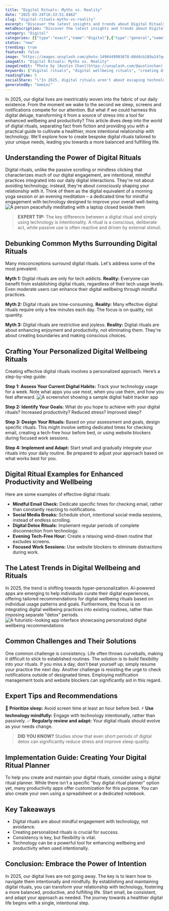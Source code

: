 ```yaml
---
title: "Digital Rituals: Myths vs. Reality"
date: "2025-03-24T16:33:51.846Z"
slug: "digital-rituals-myths-vs-reality"
excerpt: "Discover the latest insights and trends about Digital Rituals. This comprehensive guide covers everything you need to know about Digital Rituals in 2025."
metaDescription: "Discover the latest insights and trends about Digital Rituals. This comprehensive guide covers everything you need to know about Digital Rituals in 2025."
category: "Digital"
categories: [{"type":"exact","name":"Digital"},{"type":"general","name":"Sociology"},{"type":"medium","name":"Social Behavior"},{"type":"specific","name":"Online Communities"},{"type":"niche","name":"Meme Culture"}]
status: "new"
trending: true
featured: false
image: "https://images.unsplash.com/photo-1496449903678-68ddcb189a24?q=85&w=1200&fit=max&fm=webp&auto=compress"
imageAlt: "Digital Rituals: Myths vs. Reality"
imageCredit: "Photo by [Austin Chan](https://unsplash.com/@austinchan) on Unsplash"
keywords: ["digital rituals", "digital wellbeing rituals", "creating digital rituals", "benefits of digital rituals", "mindful digital rituals", "digital detox rituals", "best digital rituals for productivity", "how to establish digital rituals", "digital ritual examples", "buy digital ritual planner"]
readingTime: 5
socialShare: "\"In 2025, digital rituals aren't about escaping technology; they're about mastering it.  Consciously shaping your digital habits is the key to unlocking a more balanced and productive life.\""
generatedBy: "Gemini"
---
```




In 2025, our digital lives are inextricably woven into the fabric of our daily existence.  From the moment we wake to the second we sleep, screens and notifications compete for our attention.  But what if we could harness this digital deluge, transforming it from a source of stress into a tool for enhanced wellbeing and productivity?  This article dives deep into the world of digital rituals, separating fact from fiction and providing you with a practical guide to cultivate a healthier, more intentional relationship with technology.  We'll explore how to create bespoke digital rituals tailored to your unique needs, leading you towards a more balanced and fulfilling life.

## Understanding the Power of Digital Rituals

Digital rituals, unlike the passive scrolling or mindless clicking that characterizes much of our digital engagement, are intentional, mindful practices integrated into our daily digital interactions.  They're not about avoiding technology; instead, they're about consciously shaping your relationship with it.  Think of them as the digital equivalent of a morning yoga session or an evening meditation – a dedicated time for mindful engagement with technology designed to improve your overall well-being. ![A person peacefully meditating with a laptop closed beside them](https://images.unsplash.com/photo-1451187580459-43490279c0fa?q=85&w=1200&fit=max&fm=webp&auto=compress)

> **EXPERT TIP:**  The key difference between a digital ritual and simply using technology is intentionality.  A ritual is a conscious, deliberate act, while passive use is often reactive and driven by external stimuli.

## Debunking Common Myths Surrounding Digital Rituals

Many misconceptions surround digital rituals.  Let's address some of the most prevalent:

**Myth 1:** Digital rituals are only for tech addicts. **Reality:**  Everyone can benefit from establishing digital rituals, regardless of their tech usage levels.  Even moderate users can enhance their digital wellbeing through mindful practices.

**Myth 2:** Digital rituals are time-consuming. **Reality:**  Many effective digital rituals require only a few minutes each day. The focus is on quality, not quantity.

**Myth 3:**  Digital rituals are restrictive and joyless. **Reality:**  Digital rituals are about enhancing enjoyment and productivity, not eliminating them. They're about creating boundaries and making conscious choices.

## Crafting Your Personalized Digital Wellbeing Rituals

Creating effective digital rituals involves a personalized approach.  Here’s a step-by-step guide:

**Step 1:  Assess Your Current Digital Habits:**  Track your technology usage for a week.  Note what apps you use most, when you use them, and how you feel afterward. ![A screenshot showing a sample digital habit tracker app](https://images.unsplash.com/photo-1484417894907-623942c8ee29?q=85&w=1200&fit=max&fm=webp&auto=compress)

**Step 2: Identify Your Goals:**  What do you hope to achieve with your digital rituals? Increased productivity? Reduced stress? Improved sleep?

**Step 3: Design Your Rituals:**  Based on your assessment and goals, design specific rituals.  This might involve setting dedicated times for checking email, creating a tech-free hour before bed, or using website blockers during focused work sessions.

**Step 4:  Implement and Adapt:**  Start small and gradually integrate your rituals into your daily routine.  Be prepared to adjust your approach based on what works best for you.

##  Digital Ritual Examples for Enhanced Productivity and Wellbeing

Here are some examples of effective digital rituals:

* **Mindful Email Check:**  Dedicate specific times for checking email, rather than constantly reacting to notifications.
* **Social Media Breaks:** Schedule short, intentional social media sessions, instead of endless scrolling.
* **Digital Detox Rituals:**  Implement regular periods of complete disconnection from technology.
* **Evening Tech-Free Hour:** Create a relaxing wind-down routine that excludes screens.
* **Focused Work Sessions:** Use website blockers to eliminate distractions during work.

##  The Latest Trends in Digital Wellbeing and Rituals

In 2025, the trend is shifting towards hyper-personalization.  AI-powered apps are emerging to help individuals curate their digital experiences, offering tailored recommendations for digital wellbeing rituals based on individual usage patterns and goals.  Furthermore, the focus is on integrating digital wellbeing practices into existing routines, rather than imposing separate "detox" periods. ![A futuristic-looking app interface showcasing personalized digital wellbeing recommendations](https://images.unsplash.com/photo-1517976487492-5750f3195933?q=85&w=1200&fit=max&fm=webp&auto=compress)

## Common Challenges and Their Solutions

One common challenge is consistency.  Life often throws curveballs, making it difficult to stick to established routines.  The solution is to build flexibility into your rituals.  If you miss a day, don’t beat yourself up; simply resume your practice the next day.  Another challenge is resisting the urge to check notifications outside of designated times.  Employing notification management tools and website blockers can significantly aid in this regard.

## Expert Tips and Recommendations

🔑 **Prioritize sleep:**  Avoid screen time at least an hour before bed.
⚡ **Use technology mindfully:**  Engage with technology intentionally, rather than passively.
✅ **Regularly review and adapt:**  Your digital rituals should evolve as your needs change.
> **DID YOU KNOW?** Studies show that even short periods of digital detox can significantly reduce stress and improve sleep quality.

##  Implementation Guide:  Creating Your Digital Ritual Planner

To help you create and maintain your digital rituals, consider using a digital ritual planner. While there isn't a specific "buy digital ritual planner" option yet, many productivity apps offer customization for this purpose.  You can also create your own using a spreadsheet or a dedicated notebook.  

## Key Takeaways

* Digital rituals are about mindful engagement with technology, not avoidance.
*  Creating personalized rituals is crucial for success.
* Consistency is key, but flexibility is vital.
* Technology can be a powerful tool for enhancing wellbeing and productivity when used intentionally.

## Conclusion:  Embrace the Power of Intention

In 2025, our digital lives are not going away.  The key is to learn how to navigate them intentionally and mindfully.  By establishing and maintaining digital rituals, you can transform your relationship with technology, fostering a more balanced, productive, and fulfilling life.  Start small, be consistent, and adapt your approach as needed.  The journey towards a healthier digital life begins with a single, intentional step.

